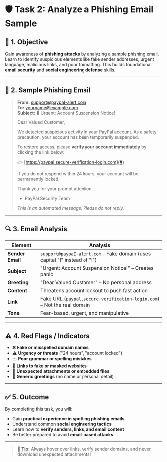 # 🛡️ Task 2: Analyze a Phishing Email Sample

## 📘 1. Objective

Gain awareness of **phishing attacks** by analyzing a sample phishing email. Learn to identify suspicious elements like fake sender addresses, urgent language, malicious links, and poor formatting. This builds foundational **email security** and **social engineering defense** skills.

---

## 📨 2. Sample Phishing Email

> **From:** support@paypaI-alert.com  
> **To:** yourname@example.com  
> **Subject:** 🚨 Urgent: Account Suspension Notice!  
>
> Dear Valued Customer,  
>
> We detected suspicious activity in your PayPal account. As a safety precaution, your account has been temporarily suspended.  
>
> To restore access, please **verify your account immediately** by clicking the link below:  
>
> 👉 [https://paypal.secure-verification-login.com](#)  
>
> If you do not respond within 24 hours, your account will be permanently locked.  
>
> Thank you for your prompt attention.  
>
> - PayPal Security Team  
>
> *This is an automated message. Please do not reply.*

---

## 🔍 3. Email Analysis

| Element           | Analysis                                                                 |
|------------------|--------------------------------------------------------------------------|
| **Sender Email** | `support@paypaI-alert.com` – Fake domain (uses capital "I" instead of "l") |
| **Subject**       | "Urgent: Account Suspension Notice!" – Creates panic                    |
| **Greeting**      | "Dear Valued Customer" – No personal address                            |
| **Content**       | Threatens account lockout to push fast action                           |
| **Link**          | Fake URL (`paypal.secure-verification-login.com`) – Not the real domain |
| **Tone**          | Fear-based, urgent, and manipulative                                    |

---

## ⚠️ 4. Red Flags / Indicators

- ❌ **Fake or misspelled domain names**
- ⚠️ **Urgency or threats** ("24 hours", "account locked")
- 📉 **Poor grammar or spelling mistakes**
- 🔗 **Links to fake or masked websites**
- 📎 **Unexpected attachments or embedded files**
- 👤 **Generic greetings** (no name or personal detail)

---

## ✅ 5. Outcome

By completing this task, you will:
- Gain **practical experience in spotting phishing emails**
- Understand common **social engineering tactics**
- Learn how to **verify senders, links, and email content**
- Be better prepared to avoid **email-based attacks**

---

> **🧠 Tip:** Always hover over links, verify sender domains, and never download unexpected attachments!
